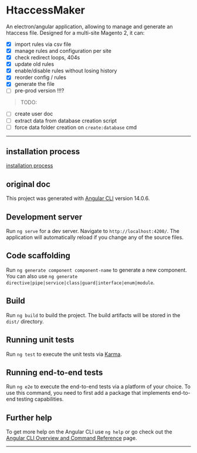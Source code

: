 # HtaccessMaker

An electron/angular application, allowing to manage and generate an htaccess file. Designed for a multi-site Magento 2, it can:  

- [x] import rules via csv file  
- [x] manage rules and configuration per site  
- [x] check redirect loops, 404s  
- [x] update old rules  
- [x] enable/disable rules without losing history  
- [x] reorder config / rules  
- [x] generate the file  
- [ ] pre-prod version !!!?

> TODO:

- [ ] create user doc
- [ ] extract data from database creation script
- [ ] force data folder creation on `create:database` cmd

----

## installation process
[installation process](doc/install.md#installation%20process)
## original doc 

This project was generated with [Angular CLI](https://github.com/angular/angular-cli) version 14.0.6.

## Development server

Run `ng serve` for a dev server. Navigate to `http://localhost:4200/`. The application will automatically reload if you change any of the source files.

## Code scaffolding

Run `ng generate component component-name` to generate a new component. You can also use `ng generate directive|pipe|service|class|guard|interface|enum|module`.

## Build

Run `ng build` to build the project. The build artifacts will be stored in the `dist/` directory.

## Running unit tests

Run `ng test` to execute the unit tests via [Karma](https://karma-runner.github.io).

## Running end-to-end tests

Run `ng e2e` to execute the end-to-end tests via a platform of your choice. To use this command, you need to first add a package that implements end-to-end testing capabilities.

## Further help

To get more help on the Angular CLI use `ng help` or go check out the [Angular CLI Overview and Command Reference](https://angular.io/cli) page.


----
